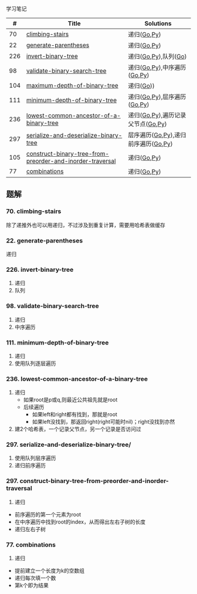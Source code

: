 学习笔记

|#|Title|Solutions|
|---|---|------|
|70|[climbing-stairs](https://leetcode-cn.com/problems/climbing-stairs) | 递归([Go](70/climbing_stairs.go),[Py](70/climbing_stairs.py))|
|22|[generate-parentheses](https://leetcode-cn.com/problems/generate-parentheses) | 递归([Go](22/generate_parentheses.go),[Py](22/generate_parentheses.py))|
|226|[invert-binary-tree](https://leetcode-cn.com/problems/invert-binary-tree) | 递归([Go](226/invert_binary_tree.go),[Py](226/invert_binary_tree.go)),队列([Go](226/invert_binary_tree2.go))|
|98|[validate-binary-search-tree](https://leetcode-cn.com/problems/validate-binary-search-tree) | 递归([Go](98/validate_binary_search_tree.go),[Py](98/validate_binary_search_tree.py)),中序遍历([Go](98/validate_binary_search_tree2.go),[Py](98/validate_binary_search_tree2.py))|
|104|[maximum-depth-of-binary-tree](https://leetcode-cn.com/problems/maximum-depth-of-binary-tree) | 递归([Go](104/maximum_depth_of_binary_tree.go)))|
|111|[minimum-depth-of-binary-tree](https://leetcode-cn.com/problems/minimum-depth-of-binary-tree) | 递归([Go](111/minimum_depth_of_binary_tree.go),[Py](111/minimum_depth_of_binary_tree.py)),层序遍历([Go](111/minimum_depth_of_binary_tree2.go),[Py](111/minimum_depth_of_binary_tree2.py))|
|236|[lowest-common-ancestor-of-a-binary-tree](https://leetcode-cn.com/problems/lowest-common-ancestor-of-a-binary-tree) | 递归([Go](236/lowest_common_ancestor_of_a-binary_tree.go),[Py](236/lowest_common_ancestor_of_a-binary_tree.py)),遍历记录父节点([Go](236/lowest_common_ancestor_of_a-binary_tree2.go),[Py](236/lowest_common_ancestor_of_a-binary_tree2.py))|
|297|[serialize-and-deserialize-binary-tree](https://leetcode-cn.com/problems/serialize-and-deserialize-binary-tree/) | 层序遍历([Go](297/serialize_and_deserialize_binary_tree.go),[Py](297/serialize_and_deserialize_binary_tree.py)),递归前序遍历([Go](297/serialize_and_deserialize_binary_tree2.go),[Py](297/serialize_and_deserialize_binary_tree2.py))|
|105|[construct-binary-tree-from-preorder-and-inorder-traversal](https://leetcode-cn.com/problems/construct-binary-tree-from-preorder-and-inorder-traversal) | 递归([Go](105/construct_binary_tree_from_preorder_and_inorder_traversal.go),[Py](105/construct_binary_tree_from_preorder_and_inorder_traversal.py))|
|77|[combinations](https://leetcode-cn.com/problems/combinations) | 递归([Go](77/combinations.go),[Py](77/combinations.go))|


## 题解

### 70. climbing-stairs

除了递推外也可以用递归，不过涉及到重复计算，需要用哈希表做缓存

### 22. generate-parentheses

递归

### 226. invert-binary-tree

1. 递归
2. 队列

### 98. validate-binary-search-tree

1. 递归
2. 中序遍历

### 111. minimum-depth-of-binary-tree

1. 递归
2. 使用队列逐层遍历

### 236. lowest-common-ancestor-of-a-binary-tree

1. 递归
    - 如果root是p或q,则最近公共祖先就是root
    - 后续遍历
      - 如果left和right都有找到，那就是root
      - 如果left没找到，那返回right(right可能时nil)；right没找到亦然
2. 建2个哈希表，一个记录父节点，另一个记录是否访问过


### 297. serialize-and-deserialize-binary-tree/

1. 使用队列层序遍历
2. 递归前序遍历

### 297. construct-binary-tree-from-preorder-and-inorder-traversal

1. 递归
  - 前序遍历的第一个元素为root
  - 在中序遍历中找到root的index，从而得出左右子树的长度
  - 递归左右子树
  
### 77. combinations

1. 递归
  - 提前建立一个长度为k的空数组
  - 递归每次填一个数
  - 第k个即为结果
